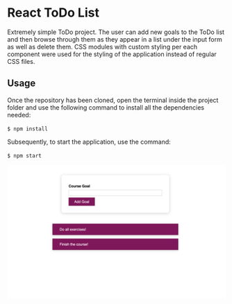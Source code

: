 # React ToDo List
Extremely simple ToDo project.
The user can add new goals to the ToDo list and then browse through them as they appear in a list under the input form as well as delete them.
CSS modules with custom styling per each component were used for the styling of the application instead of regular CSS files.

## Usage
Once the repository has been cloned, open the terminal inside the project folder and use the following command to install all the dependencies needed:

`$ npm install`

Subsequently, to start the application, use the command:

`$ npm start`

<img src="screenshots/react-todo-list.png">
